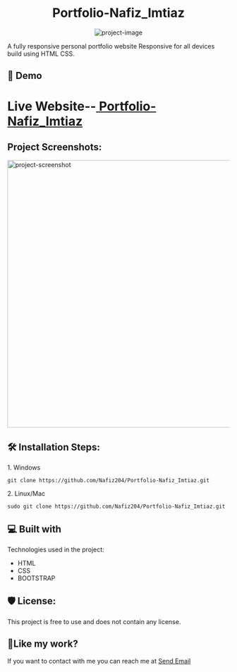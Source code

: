 <h1 align="center" id="title">Portfolio-Nafiz_Imtiaz</h1>

<p align="center"><img src="https://socialify.git.ci/Nafiz204/Portfolio-Nafiz_Imtiaz/image?issues=1&amp;language=1&amp;name=1&amp;owner=1&amp;pattern=Circuit+Board&amp;stargazers=1&amp;theme=Auto" alt="project-image"></p>

<p id="description">A fully responsive personal portfolio website Responsive for all devices build using HTML CSS.</p>

<h2>🚀 Demo</h2>
<h1> Live Website--<a href="https://nafiz204.github.io/Portfolio-Nafiz_Imtiaz/"> Portfolio-Nafiz_Imtiaz </a> </h1>

<h2>Project Screenshots:</h2>

<img src="https://github.com/Nafiz204/Portfolio-Nafiz_Imtiaz/blob/main/images/ScreenShot%201.PNG" alt="project-screenshot" width="1350" height="607/">

<h2>🛠️ Installation Steps:</h2>

<p>1. Windows</p>

```
git clone https://github.com/Nafiz204/Portfolio-Nafiz_Imtiaz.git
```

<p>2. Linux/Mac</p>

```
sudo git clone https://github.com/Nafiz204/Portfolio-Nafiz_Imtiaz.git
```

  
  
<h2>💻 Built with</h2>

Technologies used in the project:

*   HTML
*   CSS
*   BOOTSTRAP

<h2>🛡️ License:</h2>

This project is free to use and does not contain any license.

<h2>💖Like my work?</h2>

If you want to contact with me you can reach me at <a href="mailto:nafizimtiaz55@gmail.com">Send Email </a>
